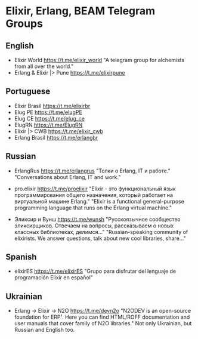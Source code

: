 # Elixir, Erlang, BEAM Telegram Groups

## English

- Elixir World https://t.me/elixir_world "A telegram group for alchemists from all over the world."
- Erlang & Elixir |> Pune https://t.me/elixirpune  


## Portuguese

- Elixir Brasil https://t.me/elixirbr
- Elug PE https://t.me/elugPE
- Elug CE https://t.me/elug_ce
- ElugRN https://t.me/ElugRN
- Elixir |> CWB https://t.me/elixir_cwb
- Erlang Brasil https://t.me/erlangbr

## Russian

- ErlangRus https://t.me/erlangrus  "Толки о Erlang, IT и работе." "Conversations about Erlang, IT and work."

- pro.elixir https://t.me/proelixir  "Elixir - это функциональный язык программирования общего назначения, который работает на виртуальной машине Erlang." "Elixir is a functional general-purpose programming language that runs on the Erlang virtual machine."

- Эликсир и Вунш https://t.me/wunsh "Русскоязычное сообщество эликсирщиков. Отвечаем на вопросы, рассказываем о новых классных библиотеках, делимся..." "Russian-speaking community of elixirists. We answer questions, talk about new cool libraries, share..."

## Spanish 

- elixirES https://t.me/elixirES "Grupo para disfrutar del lenguaje de programación Elixir en español"

## Ukrainian 


- Erlang → Elixir → N2O  https://t.me/devn2o  "N2ODEV is an open-source foundation for ERP¹. Here you can find HTML/ROFF documentation and user manuals that cover family of N2O libraries." Not only Ukrainian, but Russian and English too.

